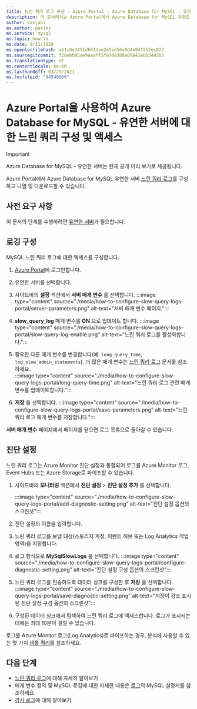 ```yaml
---
title: 느린 쿼리 로그 구성 - Azure Portal - Azure Database for MySQL - 유연한 서버
description: 이 문서에서는 Azure Portal에서 Azure Database for MySQL 유연한 서버에 대한 느린 쿼리 로그를 구성하고 이에 액세스하는 방법을 설명합니다.
author: savjani
ms.author: pariks
ms.service: mysql
ms.topic: how-to
ms.date: 9/21/2020
ms.openlocfilehash: a61c8e3451d661dae2e5ad56a0d4a947252ec873
ms.sourcegitcommit: f28ebb95ae9aaaff3f87d8388a09b41e0b3445b5
ms.translationtype: HT
ms.contentlocale: ko-KR
ms.lasthandoff: 03/29/2021
ms.locfileid: "94540066"
---
```

# <a name="configure-and-access-slow-query-logs-for-azure-database-for-mysql---flexible-server-using-the-azure-portal"></a>Azure Portal을 사용하여 Azure Database for MySQL - 유연한 서버에 대한 느린 쿼리 구성 및 액세스

> [!IMPORTANT]
> Azure Database for MySQL - 유연한 서버는 현재 공개 미리 보기로 제공됩니다.

Azure Portal에서 Azure Database for MySQL 유연한 서버 [느린 쿼리 로그](concepts-slow-query-logs.md)를 구성하고 나열 및 다운로드할 수 있습니다.

## <a name="prerequisites"></a>사전 요구 사항
이 문서의 단계를 수행하려면 [유연한 서버](quickstart-create-server-portal.md)가 필요합니다.

## <a name="configure-logging"></a>로깅 구성
MySQL 느린 쿼리 로그에 대한 액세스를 구성합니다. 

1. [Azure Portal](https://portal.azure.com/)에 로그인합니다.

1. 유연한 서버를 선택합니다.

1. 사이드바의 **설정** 섹션에서 **서버 매개 변수** 를 선택합니다.
   :::image type="content" source="./media/how-to-configure-slow-query-logs-portal/server-parameters.png" alt-text="서버 매개 변수 페이지.":::

1. **slow_query_log** 매개 변수를 **ON** 으로 업데이트 합니다.
   :::image type="content" source="./media/how-to-configure-slow-query-logs-portal/slow-query-log-enable.png" alt-text="느린 쿼리 로그를 활성화합니다.":::

1. 필요한 다른 매개 변수를 변경합니다(예: `long_query_time`, `log_slow_admin_statements`). 더 많은 매개 변수는 [느린 쿼리 로그](./concepts-slow-query-logs.md#configure-slow-query-logging) 문서를 참조하세요.  
   :::image type="content" source="./media/how-to-configure-slow-query-logs-portal/long-query-time.png" alt-text="느린 쿼리 로그 관련 매개 변수를 업데이트합니다.":::

1. **저장** 을 선택합니다. 
   :::image type="content" source="./media/how-to-configure-slow-query-logs-portal/save-parameters.png" alt-text="느린 쿼리 로그 매개 변수를 저장합니다.":::

**서버 매개 변수** 페이지에서 페이지를 닫으면 로그 목록으로 돌아갈 수 있습니다.

## <a name="set-up-diagnostics"></a>진단 설정

느린 쿼리 로그는 Azure Monitor 진단 설정과 통합되어 로그를 Azure Monitor 로그, Event Hubs 또는 Azure Storage로 파이프할 수 있습니다.

1. 사이드바의 **모니터링** 섹션에서 **진단 설정** > **진단 설정 추가** 를 선택합니다.

   :::image type="content" source="./media/how-to-configure-slow-query-logs-portal/add-diagnostic-setting.png" alt-text="진단 설정 옵션의 스크린샷":::

1. 진단 설정의 이름을 입력합니다.

1. 느린 쿼리 로그를 보낼 대상(스토리지 계정, 이벤트 허브 또는 Log Analytics 작업 영역)을 지정합니다.

1. 로그 형식으로 **MySqlSlowLogs** 를 선택합니다.
    :::image type="content" source="./media/how-to-configure-slow-query-logs-portal/configure-diagnostic-setting.png" alt-text="진단 설정 구성 옵션의 스크린샷":::

1. 느린 쿼리 로그를 전송하도록 데이터 싱크를 구성한 후 **저장** 을 선택합니다.
    :::image type="content" source="./media/how-to-configure-slow-query-logs-portal/save-diagnostic-setting.png" alt-text="저장이 강조 표시된 진단 설정 구성 옵션의 스크린샷":::

1. 구성된 데이터 싱크에서 탐색하여 느린 쿼리 로그에 액세스합니다. 로그가 표시되는 데에는 최대 10분이 걸릴 수 있습니다.

로그를 Azure Monitor 로그(Log Analytics)로 파이프하는 경우, 분석에 사용할 수 있는 몇 가지 [샘플 쿼리](concepts-slow-query-logs.md#analyze-logs-in-azure-monitor-logs)를 참조하세요. 

## <a name="next-steps"></a>다음 단계
<!-- - See [Access slow query Logs in CLI](howto-configure-server-logs-in-cli.md) to learn how to download slow query logs programmatically.-->
- [느린 쿼리 로그](concepts-slow-query-logs.md)에 대해 자세히 알아보기
- 매개 변수 정의 및 MySQL 로깅에 대한 자세한 내용은 [로그](https://dev.mysql.com/doc/refman/5.7/en/slow-query-log.html)의 MySQL 설명서를 참조하세요.
- [감사 로그](concepts-audit-logs.md)에 대해 알아보기
